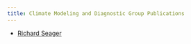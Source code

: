 ```yaml
---
title: Climate Modeling and Diagnostic Group Publications
---
```


- [Richard Seager](http://ocp-cmdg.github.io/publications/pages/seager.htm)
